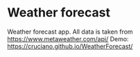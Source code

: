 # Weather forecast

Weather forecast app. All data is taken from https://www.metaweather.com/api/
Demo: https://cruciano.github.io/WeatherForecast/

